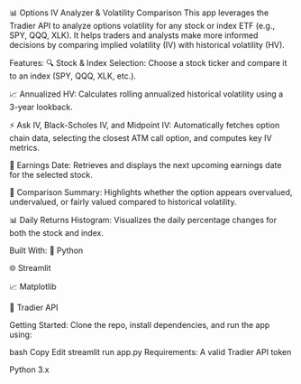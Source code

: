 📊 Options IV Analyzer & Volatility Comparison
This app leverages the Tradier API to analyze options volatility for any stock or index ETF (e.g., SPY, QQQ, XLK). It helps traders and analysts make more informed decisions by comparing implied volatility (IV) with historical volatility (HV).

Features:
🔍 Stock & Index Selection: Choose a stock ticker and compare it to an index (SPY, QQQ, XLK, etc.).

📈 Annualized HV: Calculates rolling annualized historical volatility using a 3-year lookback.

⚡ Ask IV, Black-Scholes IV, and Midpoint IV: Automatically fetches option chain data, selecting the closest ATM call option, and computes key IV metrics.

📅 Earnings Date: Retrieves and displays the next upcoming earnings date for the selected stock.

🔗 Comparison Summary: Highlights whether the option appears overvalued, undervalued, or fairly valued compared to historical volatility.

📊 Daily Returns Histogram: Visualizes the daily percentage changes for both the stock and index.

Built With:
🐍 Python

🌐 Streamlit

📈 Matplotlib

🔌 Tradier API

Getting Started:
Clone the repo, install dependencies, and run the app using:

bash
Copy
Edit
streamlit run app.py
Requirements:
A valid Tradier API token

Python 3.x
